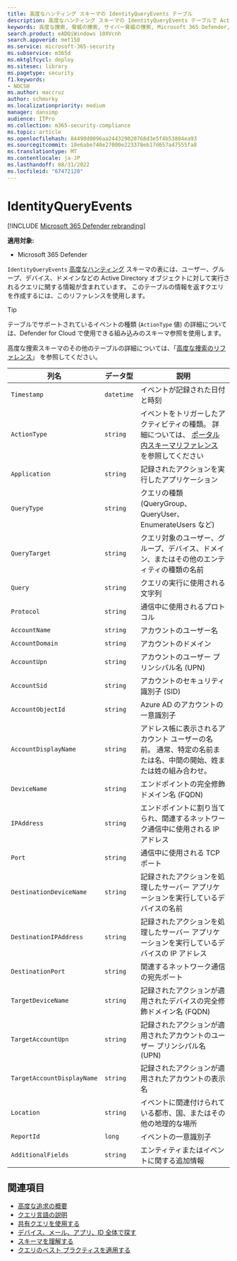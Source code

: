 ```yaml
---
title: 高度なハンティング スキーマの IdentityQueryEvents テーブル
description: 高度なハンティング スキーマの IdentityQueryEvents テーブルで Active Directory クエリ イベントについて説明します
keywords: 高度な捜索, 脅威の捜索, サイバー脅威の捜索, Microsoft 365 Defender, microsoft 365, m365, 検索, クエリ, テレメトリ, スキーマ参照, kusto, テーブル, 列, データ型, 説明, IdentityQueryEvents, Azure AD, Active Directory, Microsoft Defender for Identity, ID, LDAP クエリ
search.product: eADQiWindows 10XVcnh
search.appverid: met150
ms.service: microsoft-365-security
ms.subservice: m365d
ms.mktglfcycl: deploy
ms.sitesec: library
ms.pagetype: security
f1.keywords:
- NOCSH
ms.author: maccruz
author: schmurky
ms.localizationpriority: medium
manager: dansimp
audience: ITPro
ms.collection: m365-security-compliance
ms.topic: article
ms.openlocfilehash: 84498d0096aa244329020768d3e5f4b53804ea93
ms.sourcegitcommit: 10e6abe740e27000e223378eb17d657a47555fa8
ms.translationtype: MT
ms.contentlocale: ja-JP
ms.lasthandoff: 08/31/2022
ms.locfileid: "67472120"
---
```

# <a name="identityqueryevents"></a>IdentityQueryEvents

[!INCLUDE [Microsoft 365 Defender rebranding](../includes/microsoft-defender.md)]


**適用対象:**
- Microsoft 365 Defender

`IdentityQueryEvents` [高度なハンティング](advanced-hunting-overview.md) スキーマの表には、ユーザー、グループ、デバイス、ドメインなどの Active Directory オブジェクトに対して実行されるクエリに関する情報が含まれています。 このテーブルの情報を返すクエリを作成するには、このリファレンスを使用します。

>[!TIP]
> テーブルでサポートされているイベントの種類 (`ActionType` 値) の詳細については、Defender for Cloud で使用できる組み込みのスキーマ参照を使用します。

高度な捜索スキーマのその他のテーブルの詳細については、「[高度な捜索のリファレンス](advanced-hunting-schema-tables.md)」 を参照してください。

| 列名 | データ型 | 説明 |
|-------------|-----------|-------------|
| `Timestamp` | `datetime` | イベントが記録された日付と時刻 |
| `ActionType` | `string` | イベントをトリガーしたアクティビティの種類。 詳細については、 [ポータル内スキーマリファレンス](advanced-hunting-schema-tables.md?#get-schema-information-in-the-security-center) を参照してください |
| `Application` | `string` | 記録されたアクションを実行したアプリケーション |
| `QueryType` | `string` | クエリの種類 (QueryGroup、QueryUser、EnumerateUsers など) |
| `QueryTarget` | `string` | クエリ対象のユーザー、グループ、デバイス、ドメイン、またはその他のエンティティの種類の名前 |
| `Query` | `string` | クエリの実行に使用される文字列 |
| `Protocol` | `string` | 通信中に使用されるプロトコル |
| `AccountName` | `string` | アカウントのユーザー名 |
| `AccountDomain` | `string` | アカウントのドメイン |
| `AccountUpn` | `string` | アカウントのユーザー プリンシパル名 (UPN) |
| `AccountSid` | `string` | アカウントのセキュリティ識別子 (SID) |
| `AccountObjectId` | `string` | Azure AD のアカウントの一意識別子 |
| `AccountDisplayName` | `string` | アドレス帳に表示されるアカウント ユーザーの名前。 通常、特定の名前または名、中間の開始、姓または姓の組み合わせ。 |
| `DeviceName` | `string` | エンドポイントの完全修飾ドメイン名 (FQDN) |
| `IPAddress` | `string` | エンドポイントに割り当てられ、関連するネットワーク通信中に使用される IP アドレス |
| `Port` | `string` | 通信中に使用される TCP ポート |
| `DestinationDeviceName` | `string` | 記録されたアクションを処理したサーバー アプリケーションを実行しているデバイスの名前 |
| `DestinationIPAddress` | `string` | 記録されたアクションを処理したサーバー アプリケーションを実行しているデバイスの IP アドレス |
| `DestinationPort` | `string` | 関連するネットワーク通信の宛先ポート |
| `TargetDeviceName` | `string` | 記録されたアクションが適用されたデバイスの完全修飾ドメイン名 (FQDN) |
| `TargetAccountUpn` | `string` | 記録されたアクションが適用されたアカウントのユーザー プリンシパル名 (UPN) |
| `TargetAccountDisplayName` | `string` | 記録されたアクションが適用されたアカウントの表示名 |
| `Location` | `string` | イベントに関連付けられている都市、国、またはその他の地理的な場所 |
| `ReportId` | `long` | イベントの一意識別子 |
| `AdditionalFields` | `string` | エンティティまたはイベントに関する追加情報 |

## <a name="related-topics"></a>関連項目
- [高度な追求の概要](advanced-hunting-overview.md)
- [クエリ言語の説明](advanced-hunting-query-language.md)
- [共有クエリを使用する](advanced-hunting-shared-queries.md)
- [デバイス、メール、アプリ、ID 全体で探す](advanced-hunting-query-emails-devices.md)
- [スキーマを理解する](advanced-hunting-schema-tables.md)
- [クエリのベスト プラクティスを適用する](advanced-hunting-best-practices.md)
